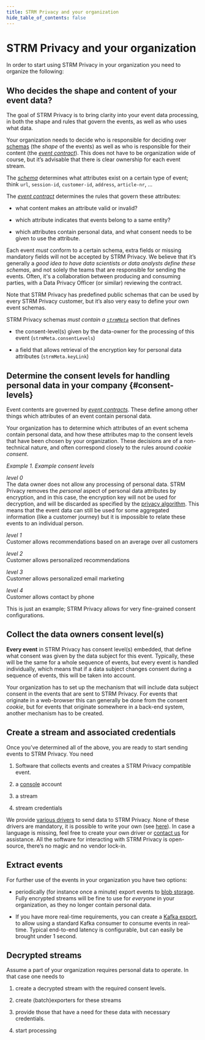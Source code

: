 ```yaml
---
title: STRM Privacy and your organization
hide_table_of_contents: false
---
```


# STRM Privacy and your organization

In order to start using STRM Privacy in your organization you need to
organize the following:

## Who decides the shape and content of your event data?

The goal of STRM Privacy is to bring clarity into your event data
processing, in both the shape and rules that govern the events, as well
as who uses what data.

Your organization needs to decide who is responsible for deciding over
[schemas](docs/02-concepts/02-data-contracts/index.md#schema) (the
*shape* of the events) as well as who is responsible for their content
(the [*event
contract*](docs/02-concepts/02-data-contracts/index.md#contract)). This does
not have to be organization wide of course, but it’s advisable that
there is clear ownership for each event stream.

The [*schema*](docs/02-concepts/02-data-contracts/index.md#schema) determines
what attributes exist on a certain type of event; think `url`,
`session-id`, `customer-id`, `address`, `article-nr`, …

The [*event contract*](docs/02-concepts/02-data-contracts/index.md#contract)
determines the rules that govern these attributes:

-   what content makes an attribute valid or invalid?

-   which attribute indicates that events belong to a same entity?

-   which attributes contain personal data, and what consent needs to be
    given to use the attribute.

Each event *must* conform to a certain schema, extra fields or missing
mandatory fields will not be accepted by STRM Privacy. We believe that
it’s generally a *good idea to have data scientists or data analysts
define these schemas*, and not solely the teams that are responsible
for sending the events. Often, it's a collaboration between producing
and consuming parties, with a Data Privacy Officer (or similar) reviewing the contract.

Note that STRM Privacy has predefined public schemas that can be used by
every STRM Privacy customer, but it’s also very easy to define your own
event schemas.

STRM Privacy schemas *must contain a
[`strmMeta`](docs/02-concepts/02-data-contracts/02-strm-meta.md)* section that defines

-   the consent-level(s) given by the data-owner for the processing of
    this event (`strmMeta.consentLevels`)

-   a field that allows retrieval of the encryption key for personal
    data attributes (`strmMeta.keyLink`)

## Determine the consent levels for handling personal data in your company {#consent-levels}

Event contents are governed by [*event
contracts*](docs/02-concepts/02-data-contracts/index.md#contract). These define
among other things which attributes of an event contain personal data.

Your organization has to determine which attributes of an event schema
contain personal data, and how these attributes map to the consent
levels that have been chosen by your organization. These decisions are
of a non-technical nature, and often correspond closely to the rules around
*cookie consent*.

_Example 1. Example consent levels_
<div class="boxBorder">

_level 0_  
The data owner does not allow any processing of personal data. STRM
Privacy removes the *personal* aspect of personal data attributes by
encryption, and in this case, the encryption key will not be used for
decryption, and will be discarded as specified by the [privacy algorithm](./01-principles.md#privacy-algorithms).
This means that the event data can still be used for some aggregated information (like a
customer journey) but it is impossible to relate these events to an individual person.

_level 1_  
Customer allows recommendations based on an average over all customers

_level 2_  
Customer allows personalized recommendations

_level 3_  
Customer allows personalized email marketing

_level 4_  
Customer allows contact by phone

This is just an example; STRM Privacy allows for very fine-grained consent configurations.
</div>

## Collect the data owners consent level(s)

**Every event** in STRM Privacy has consent level(s) embedded,
that define what consent was given by the data subject for this event.
Typically, these will be the same for a whole sequence of events, but 
every event is handled individually, which means that if a data subject
changes consent during a sequence of events, this will be taken into account.

Your organization has to set up the mechanism that will include data subject consent
in the events that are sent to STRM Privacy. For
events that originate in a web-browser this can generally be done from
the consent *cookie*, but for events that originate somewhere in a
back-end system, another mechanism has to be created.

## Create a stream and associated credentials

Once you’ve determined all of the above, you are ready to start sending
events to STRM Privacy. You need

1.  Software that collects events and creates a STRM Privacy compatible
    event.

2.  a [console](https://console.strmprivacy.io) account

3.  a stream 

4.  stream credentials

We provide [various drivers](docs/03-quickstart/01-streaming/03-sending-data/01-language-examples.md) to send data
to STRM Privacy. None of these drivers are mandatory, it is possible to
write your own (see [here](docs/03-quickstart/01-streaming/03-sending-data/02-sending-curl.md)). In case a language is missing,
feel free to create your own driver or [contact us](docs/05-contact/index.md) for assistance.
All the software for interacting with STRM Privacy is 
open-source, there’s no magic and no vendor lock-in.

## Extract events

For further use of the events in your organization you have two options:

-   periodically (for instance once a minute) export events to [blob storage](docs/03-quickstart/01-streaming/04-exporting-data/01-batch-export.md). Fully encrypted streams will
    be fine to use for *everyone* in your organization, as they no longer contain personal data.

-   If you have more real-time requirements, you can create a [Kafka export](docs/03-quickstart/01-streaming/04-exporting-data/03-exporting-kafka.md), to allow using a standard Kafka
    consumer to consume events in real-time. Typical end-to-end latency is configurable, but can easily be brought under 1 second.

## Decrypted streams

Assume a part of your organization requires personal data to operate. In that case
one needs to

1.  create a decrypted stream with the required consent levels.

2.  create (batch)exporters for these streams

3.  provide those that have a need for these data with necessary
    credentials.

4.  start processing
